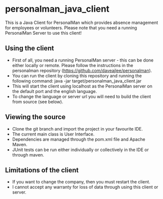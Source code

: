 # personalman_java_client
This is a Java Client for PersonalMan which provides absence management for employees or volunteers. Please note that you need a running PersonalMan Server to use this client!

## Using the client

*   First of all, you need a running PersonalMan server - this can be done either locally or remote. Please follow the instructions in the personalman repository (<https://github.com/daveajlee/personalman>).
*   You can run the client by cloning this repository and running the following command: java -jar target/personalman_java_client.jar 
*   This will start the client using localhost as the PersonalMan server on the default port and the english language.
*   To change the language or server url you will need to build the client from source (see below).

## Viewing the source

*   Clone the git branch and import the project in your favourite IDE.
*   The current main class is User Interface.
*   Dependencies are managed through the pom.xml file and Apache Maven.
*   JUnit tests can be run either individually or collectively in the IDE or through maven.

## Limitations of the client

*   If you want to change the company, then you must restart the client.
*   I cannot accept any warranty for loss of data through using this client or server.
